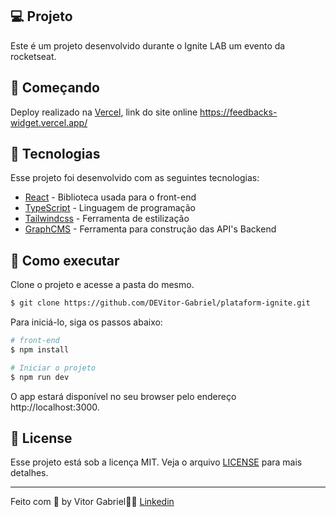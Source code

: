 ## 💻 Projeto

Este é um projeto desenvolvido durante o Ignite LAB um evento da rocketseat.

## 🚀 Começando

Deploy realizado na [Vercel](https://vercel.com/dashboard), link do site online https://feedbacks-widget.vercel.app/ <br>

## 🧪 Tecnologias

Esse projeto foi desenvolvido com as seguintes tecnologias:

- [React](https://reactjs.org) - Biblioteca usada para o front-end
- [TypeScript](https://www.typescriptlang.org/) - Linguagem de programação
- [Tailwindcss](https://tailwindcss.com/) - Ferramenta de estilização
- [GraphCMS](https://graphcms.com/) - Ferramenta para construção das API's Backend

## 🚀 Como executar

Clone o projeto e acesse a pasta do mesmo.

```bash
$ git clone https://github.com/DEVitor-Gabriel/plataform-ignite.git
```

Para iniciá-lo, siga os passos abaixo:
```bash
# front-end
$ npm install

# Iniciar o projeto
$ npm run dev
```
O app estará disponível no seu browser pelo endereço http://localhost:3000.


## 📝 License

Esse projeto está sob a licença MIT. Veja o arquivo [LICENSE](LICENSE.md) para mais detalhes.

---

Feito com 💜 by Vitor Gabriel👋🏻 [Linkedin](https://www.linkedin.com/in/vitor-gabriel-220445203)
